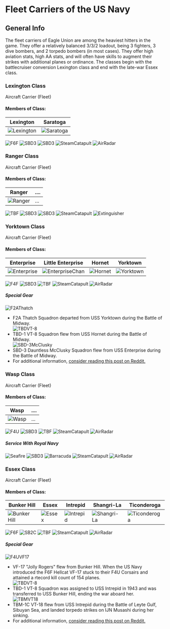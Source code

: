 # Fleet Carriers of the US Navy

## General Info

The fleet carriers of Eagle Union are among the heaviest hitters in the game. They offer a relatively balanced 3/3/2 loadout, being 3 fighters, 3 dive bombers, and 2 torpedo bombers (in most cases). They offer high aviation stats, high AA stats, and will often have skills to augment their strikes with additional planes or ordinance. The classes begin with the battlecruiser conversion Lexington class and end with the late-war Essex class.

### Lexington Class

Aircraft Carrier (Fleet) <br/>

#### Members of Class: <br/>
Lexington | Saratoga
| ----- | ----- |
![Lexington](/Icons/Ship/EagleUnion/Lexington.png) | ![Saratoga](/Icons/Ship/EagleUnion/Saratoga.png) <br/>


![F6F](/Icons/Equipment/Aircraft/Fighter/F6FHellcat.png)
![SBD3](/Icons/Equipment/Aircraft/Bomber/SBD-3Dauntless.png)
![SBD3](/Icons/Equipment/Aircraft/Bomber/SBD-3Dauntless.png)
![SteamCatapult](/Icons/Equipment/Auxiliary/SteamCatapult.png)
![AirRadar](/Icons/Equipment/Auxiliary/AirRadar.png) <br/>

### Ranger Class

Aircraft Carrier (Fleet)

#### Members of Class: <br/>
Ranger | ....
| ----- | ----- |
![Ranger](/Icons/Ship/EagleUnion/Ranger.png) |      ...        <br/>

![TBF](/Icons/Equipment/Aircraft/Torpedo/TBFAvenger.png)
![SBD3](/Icons/Equipment/Aircraft/Bomber/SBD-3Dauntless.png)
![SBD3](/Icons/Equipment/Aircraft/Bomber/SBD-3Dauntless.png)
![SteamCatapult](/Icons/Equipment/Auxiliary/SteamCatapult.png)
![Extinguisher](/Icons/Equipment/Auxiliary/Extinguisher.png) <br/>

### Yorktown Class

Aircraft Carrier (Fleet) <br/>

#### Members of Class: <br/>
Enterprise | Little Enterprise | Hornet | Yorktown
| ----- | ----- | ----- | ----- |
![Enterprise](/Icons/Ship/EagleUnion/Enterprise.png) | ![EnterpriseChan](/Icons/Ship/EagleUnion/EnterpriseChan.png) | ![Hornet](/Icons/Ship/EagleUnion/Hornet.png) | ![Yorktown](/Icons/Ship/EagleUnion/Yorktown.png)  <br/>


![F4F](/Icons/Equipment/Aircraft/Fighter/F4FWildcat.png)
![SBD3](/Icons/Equipment/Aircraft/Bomber/SBD-3Dauntless.png)
![TBF](/Icons/Equipment/Aircraft/Torpedo/TBFAvenger.png)
![SteamCatapult](/Icons/Equipment/Auxiliary/SteamCatapult.png)
![AirRadar](/Icons/Equipment/Auxiliary/AirRadar.png) <br/>

##### Special Gear <br/>

![F2AThatch](/Icons/Equipment/Aircraft/Fighter/F2AThatch.png)
* F2A Thatch Squadron departed from USS Yorktown during the Battle of Midway.  <br/>
![TBDVT-8](/Icons/Equipment/Aircraft/Torpedo/TBDVT8.png)
* TBD-1 VT-8 Squadron flew from USS Hornet during the Battle of Midway.  <br/>
![SBD-3McClusky](/Icons/Equipment/Aircraft/Bomber/SBD-3McClusky.png)
* SBD-3 Dauntless McClusky Squadron flew from USS Enterprise during the Battle of Midway. <br/>
* For additional information, [consider reading this post on Reddit.](https://www.reddit.com/r/OpenAzurLane/comments/gevlxe/examining_the_current_named_squadrons/) <br/>

### Wasp Class

Aircraft Carrier (Fleet) <br/>

#### Members of Class: <br/>
Wasp | ....
| ----- | ----- |
![Wasp](/Icons/Ship/EagleUnion/Wasp.png) |      ...        <br/>

![F4U](/Icons/Equipment/Aircraft/Fighter/F4UCorsair.png)
![SBD3](/Icons/Equipment/Aircraft/Bomber/SBD-3Dauntless.png)
![TBF](/Icons/Equipment/Aircraft/Torpedo/TBFAvenger.png)
![SteamCatapult](/Icons/Equipment/Auxiliary/SteamCatapult.png)
![AirRadar](/Icons/Equipment/Auxiliary/AirRadar.png) <br/>

##### Service With Royal Navy <br/>

![Seafire](/Icons/Equipment/Aircraft/Fighter/SupermarineSeafire.png)
![SBD3](/Icons/Equipment/Aircraft/Bomber/SBD-3Dauntless.png)
![Barracuda](/Icons/Equipment/Aircraft/Torpedo/FaireyBarracuda.png)
![SteamCatapult](/Icons/Equipment/Auxiliary/SteamCatapult.png)
![AirRadar](/Icons/Equipment/Auxiliary/AirRadar.png) <br/>

### Essex Class

Aircraft Carrier (Fleet) <br/>

#### Members of Class: <br/>
Bunker Hill | Essex | Intrepid | Shangri-La | Ticonderoga
| ----- | ----- | ----- | ----- | ----- |
![Bunker Hill](/Icons/Ship/EagleUnion/Bunker_Hill.png) | ![Essex](/Icons/Ship/EagleUnion/Essex.png) | ![Intrepid](/Icons/Ship/EagleUnion/Intrepid.png) | ![Shangri-La](/Icons/Ship/EagleUnion/Shangri-La.png) | ![Ticonderoga](/Icons/Ship/EagleUnion/Ticonderoga.png) <br/>


![F6F](/Icons/Equipment/Aircraft/Fighter/F6FHellcat.png)
![SB2C](/Icons/Equipment/Aircraft/Bomber/SB2CHelldiver.png)
![TBF](/Icons/Equipment/Aircraft/Torpedo/TBFAvenger.png)
![SteamCatapult](/Icons/Equipment/Auxiliary/SteamCatapult.png)
![AirRadar](/Icons/Equipment/Auxiliary/AirRadar.png) <br/>

##### Special Gear <br/>

![F4UVF17](/Icons/Equipment/Auxiliary/F4UVF17.png)
* VF-17 "Jolly Rogers" flew from Bunker Hill. When the US Navy introduced the F6F Hellcat VF-17 stuck to their F4U Corsairs and attained a rtecord kill count of 154 planes. <br/>
![TBDVT-8](/Icons/Equipment/Aircraft/Torpedo/TBDVT8.png)
* TBD-1 VT-8 Squadron was assigned to USS Intrepid in 1943 and was transferred to USS Bunker Hill, ending the war aboard her. <br/>
![TBMVT18](/Icons/Equipment/Aircraft/Torpedo/TBMVT18.png)
* TBM-1C VT-18 flew from USS Intrepid during the Battle of Leyte Gulf, Sibuyan Sea, and landed torpedo strikes on IJN Musashi during her sinking. <br/>
* For additional information, [consider reading this post on Reddit.](https://www.reddit.com/r/OpenAzurLane/comments/gevlxe/examining_the_current_named_squadrons/) <br/>